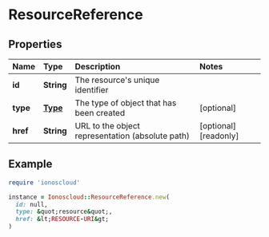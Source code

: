 # ResourceReference

## Properties

| Name | Type | Description | Notes |
| :--- | :--- | :--- | :--- |
| **id** | **String** | The resource's unique identifier |  |
| **type** | [**Type**](type.md) | The type of object that has been created | \[optional\] |
| **href** | **String** | URL to the object representation \(absolute path\) | \[optional\]\[readonly\] |

## Example

```ruby
require 'ionoscloud'

instance = Ionoscloud::ResourceReference.new(
  id: null,
  type: &quot;resource&quot;,
  href: &lt;RESOURCE-URI&gt;
)
```

